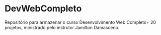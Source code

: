 # DevWebCompleto
Repositório para armazenar o curso Desenvolvimento Web Completo+ 20 projetos, ministrado pelo instrutor Jamilton Damasceno.
